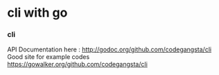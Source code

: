 cli with go
============

### cli

API Documentation here : http://godoc.org/github.com/codegangsta/cli
Good site for example codes https://gowalker.org/github.com/codegangsta/cli
